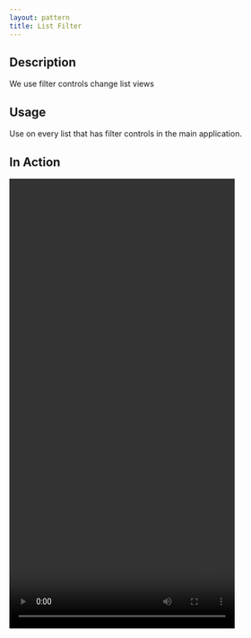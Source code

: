 ```yaml
---
layout: pattern
title: List Filter
---
```



## Description

We use filter controls change list views

## Usage

Use on every list that has filter controls in the main application.

## In Action

<video width=402 height=802 controls>
  <source src=../videos/list_filter.mov type=video/mp4>
</video>

